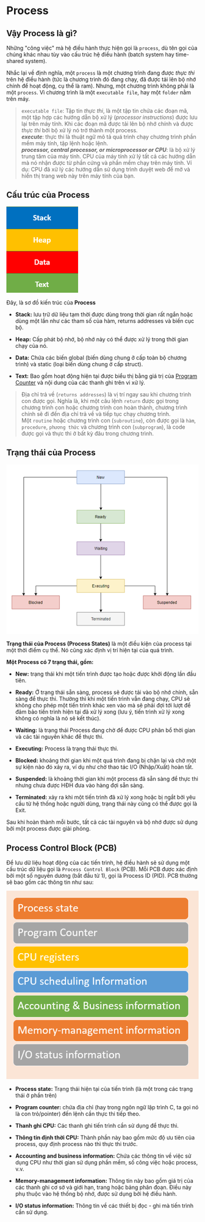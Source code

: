 # **Process**

## **Vậy Process là gì?**

Những "công việc" mà hệ điều hành thực hiện gọi là `process`, dù tên gọi của chúng khác nhau tùy vào cấu trúc hệ điều hành (batch system hay time-shared system).

Nhắc lại về định nghĩa, một `process` là một chương trình đang được *thực thi* trên hệ điều hành (tức là chương trình đó đang chạy, đã được tải lên bộ nhớ chính để hoạt động, cụ thể là ram). Nhưng, một chương trình không phải là một `process`. Vì chương trình là một `executable file`, hay một `folder` nằm trên máy.

> `executable file`: Tập tin *thực thi*, là một tập tin chứa các đoạn mã, một tập hợp các hướng dẫn bộ xử lý (*processor instructions*) được lưu lại trên máy tính. Khi các đoạn mã được tải lên bộ nhớ chính và được *thực thi*  bởi bộ xử lý nó trở thành một process. </br>
> ***execute***: thực thi là thuật ngữ mô tả quá trình chạy chương trình phần mềm máy tính, tập lệnh hoặc lệnh.</br>
> ***processor, central processor, or microprocessor or CPU***: là bộ xử lý trung tâm của máy tính. CPU của máy tính xử lý tất cả các hướng dẫn mà nó nhận được từ phần cứng và phần mềm chạy trên máy tính. Ví dụ: CPU đã xử lý các hướng dẫn sử dụng trình duyệt web để mở và hiển thị trang web này trên máy tính của bạn.

## **Cấu trúc của Process**

!['Process achitecture'](./img/pcb-1.webp)

Đây, là sơ đồ kiến trúc của **Process**

- **Stack:** lưu trữ dữ liệu tạm thời được dùng trong thời gian rất ngắn hoặc dùng một lần như các tham số của hàm, returns addresses và biến cục bộ.

- **Heap:** Cấp phát bộ nhớ, bộ nhớ này có thể được xử lý trong thời gian chạy của nó.

- **Data:** Chứa các biến global (biến dùng chung ở cấp toàn bộ chương trình) và static (loại biến dùng chung ở cấp struct).

- **Text:** Bao gồm hoạt động hiện tại được biểu thị bằng giá trị của [Program Counter](#process-control-block-pcb) và nội dung của các thanh ghi trên vi xử lý.

> Địa chỉ trả về (`returns addresses`) là vị trí ngay sau khi chương trình con được gọi. Nghĩa là, khi một câu lệnh `return` được gọi trong chương trình con hoặc chương trình con hoàn thành, chương trình chính sẽ đi đến địa chỉ trả về và tiếp tục chạy chương trình. </br>
> Một `routine` hoặc chương trình con (`subroutine`), còn được gọi là `hàm`, `procedure`, `phương thức` và chương trình con (`subprogram`), là code được gọi và thực thi ở bất kỳ đâu trong chương trình.

## **Trạng thái của Process**

!['process states'](./img//122319_0638_ProcessMana2.webp)

**Trạng thái của Process (Process States)** là một điều kiện của process tại một thời điểm cụ thể. Nó cũng xác định vị trí hiện tại của quá trình.

**Một Process có 7 trạng thái, gồm:**

- **New:** trạng thái khi một tiến trình được tạo hoặc được khởi động lần đầu tiên.

- **Ready:** Ở trạng thái sẵn sàng, process sẽ được tải vào bộ nhớ chính, sẵn sàng để thực thi. Thường thì khi một tiến trình vẫn đang chạy, CPU sẽ không cho phép một tiến trình khác xen vào mà sẽ phải đợi tới lượt để đảm bảo tiến trình hiện tại đã xử lý xong (lưu ý, tiến trình xử lý xong không có nghĩa là nó sẽ kết thúc).

- **Waiting:** là trạng thái Process đang chờ để được CPU phân bổ thời gian và các tài nguyên khác để thực thi.

- **Executing:** Process là trạng thái thực thi.

- **Blocked:** khoảng thời gian khi một quá trình đang bị chặn lại và chờ một sự kiện nào đó xảy ra, ví dụ như chờ thao tác I/O (Nhập/Xuất) hoàn tất.

- **Suspended:** là khoảng thời gian khi một process đã sẵn sàng để thực thi nhưng chưa được HĐH đưa vào hàng đợi sẵn sàng.

- **Terminated:** xảy ra khi một tiến trình đã xử lý xong hoặc bị ngắt bởi yêu cầu từ hệ thống hoặc người dùng, trạng thái này cũng có thể được gọi là Exit.

Sau khi hoàn thành mỗi bước, tất cả các tài nguyên và bộ nhớ được sử dụng bởi một process được giải phóng.

## **Process Control Block (PCB)**

Để lưu dữ liệu hoạt động của các tiến trình, hệ điều hành sẽ sử dụng một cấu trúc dữ liệu gọi là `Process Control Block` (PCB). Mỗi PCB được xác định bởi một số nguyên dương (bắt đầu từ 1), gọi là Process ID (PID). PCB thường sẽ bao gồm các thông tin như sau:

!['PCB](img/122319_0638_ProcessMana3.webp)

- **Process state:** Trạng thái hiện tại của tiến trình (là một trong các trạng thái ở phần trên)

- **Program counter:**  chứa địa chỉ (hay trong ngôn ngữ lập trình C, ta gọi nó là con trỏ/pointer) đến lệnh cần thực thi tiếp theo.

- **Thanh ghi CPU:** Các thanh ghi tiến trình cần sử dụng để thực thi.

- **Thông tin định thời CPU:** Thành phần này bao gồm mức độ ưu tiên của process, quy định process nào thì thực thi trước.

- **Accounting and business information:** Chứa các thông tin về việc sử dụng CPU như thời gian sử dụng phần mềm, số công việc hoặc process, v.v.

- **Memory-management information:** Thông tin này bao gồm giá trị của các thanh ghi cơ sở và giới hạn, trang hoặc bảng phân đoạn. Điều này phụ thuộc vào hệ thống bộ nhớ, được sử dụng bởi hệ điều hành.

- **I/O status information:** Thông tin về các thiết bị đọc - ghi mà tiến trình cần sử dụng.
